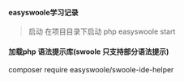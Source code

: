 ####  easyswoole学习记录

> 启动 在项目目录下启动
php easyswoole start

####  加载php 语法提示库(swoole  只支持部分语法提示)
composer require easyswoole/swoole-ide-helper


